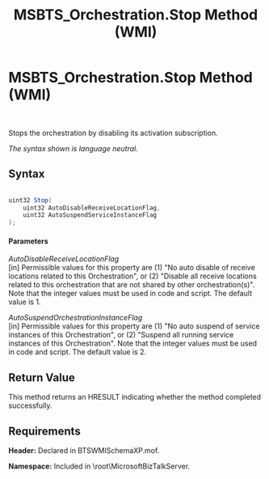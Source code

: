 ﻿---
title: MSBTS_Orchestration.Stop Method (WMI)
TOCTitle: MSBTS_Orchestration.Stop Method (WMI)
ms:assetid: 613b10af-c86e-432b-b6cd-ede1add9d57f
ms:mtpsurl: https://msdn.microsoft.com/en-us/library/Aa560453(v=BTS.80)
ms:contentKeyID: 51528434
ms.date: 08/30/2017
mtps_version: v=BTS.80
---

# MSBTS\_Orchestration.Stop Method (WMI)

 

Stops the orchestration by disabling its activation subscription.

*The syntax shown is language neutral.*

## Syntax

```C#
  
uint32 Stop(  
    uint32 AutoDisableReceiveLocationFlag,   
    uint32 AutoSuspendServiceInstanceFlag  
);  
```

#### Parameters

*AutoDisableReceiveLocationFlag*  
\[in\] Permissible values for this property are (1) "No auto disable of receive locations related to this Orchestration", or (2) "Disable all receive locations related to this orchestration that are not shared by other orchestration(s)". Note that the integer values must be used in code and script. The default value is 1.

*AutoSuspendOrchestrationInstanceFlag*  
\[in\] Permissible values for this property are (1) "No auto suspend of service instances of this Orchestration", or (2) "Suspend all running service instances of this Orchestration". Note that the integer values must be used in code and script. The default value is 2.

## Return Value

This method returns an HRESULT indicating whether the method completed successfully.

## Requirements

**Header:** Declared in BTSWMISchemaXP.mof.

**Namespace:** Included in \\root\\MicrosoftBizTalkServer.

